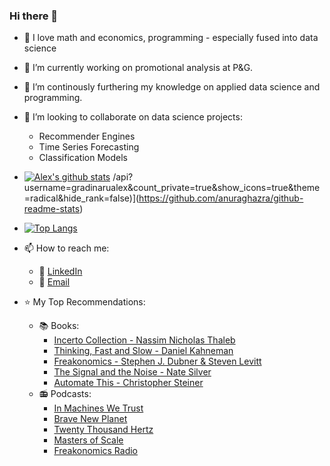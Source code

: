 ### Hi there 👋

- :pineapple: I love math and economics, programming - especially fused into data science
- 🔭 I’m currently working on promotional analysis at P&G.
- 🌱 I’m continously furthering my knowledge on applied data science and programming.

- 👯 I’m looking to collaborate on data science projects:
  - Recommender Engines
  - Time Series Forecasting
  - Classification Models
 
- [![Alex's github stats](https://github-readme-stats.vercel.app/api?username=gradinarualex&count_private=true&show_icons=true&theme=radical&hide_rank=false)](https://github.com/anuraghazra/github-readme-stats)
/api?username=gradinarualex&count_private=true&show_icons=true&theme=radical&hide_rank=false)](https://github.com/anuraghazra/github-readme-stats)

- [![Top Langs](https://github-readme-stats.vercel.app/api/top-langs/?username=gradinarualex)](https://github.com/anuraghazra/github-readme-stats)
 
- 📫 How to reach me:
  - :office: [LinkedIn](https://www.linkedin.com/in/gradinaru-alex/)
  - :e-mail: [Email](mailto:gradinaru.alex@gmail.com)

- :star: My Top Recommendations:
  - :books: Books:
    - [Incerto Collection - Nassim Nicholas Thaleb](https://www.amazon.com/Incerto-Fooled-Randomness-Procrustes-Antifragile/dp/0399590455/ref=sr_1_2?crid=2M328SP7W3P95&dchild=1&keywords=incerto&qid=1618865087&s=books&sprefix=incerto%2Cstripbooks-intl-ship%2C260&sr=1-2)
    - [Thinking, Fast and Slow - Daniel Kahneman](https://www.amazon.com/Thinking-Fast-Slow-Daniel-Kahneman/dp/0374533555/ref=sr_1_1?crid=258C6ZLP09HR8&dchild=1&keywords=thinking+fast+and+slow&qid=1618865055&s=books&sprefix=thinking%2Cstripbooks-intl-ship%2C266&sr=1-1)
    - [Freakonomics - Stephen J. Dubner & Steven Levitt](https://www.amazon.com/Freakonomics-Economist-Explores-Hidden-Everything/dp/0060731338)
    - [The Signal and the Noise - Nate Silver](https://www.amazon.com/Signal-Noise-Art-Science-Prediction/dp/0141975652/ref=sr_1_2?crid=3P0MFVE718RL1&dchild=1&keywords=the+signal+and+the+noise&qid=1618865035&s=books&sprefix=The+Signal+and+the%2Cstripbooks-intl-ship%2C269&sr=1-2)
    - [Automate This - Christopher Steiner](https://www.amazon.com/Automate-This-Algorithms-Markets-World/dp/1591846528/ref=sr_1_1?crid=LGAIYLTI497C&dchild=1&keywords=automate+this&qid=1618865373&sprefix=Automate+This%2Cstripbooks-intl-ship%2C269&sr=8-1)
  - :radio: Podcasts:
    - [In Machines We Trust](https://podcasts.google.com/feed/aHR0cHM6Ly9mZWVkcy5tZWdhcGhvbmUuZm0vaW5tYWNoaW5lc3dldHJ1c3Q=)
    - [Brave New Planet](https://www.bravenewplanet.org/)
    - [Twenty Thousand Hertz](https://www.20k.org/)
    - [Masters of Scale](https://mastersofscale.com/)
    - [Freakonomics Radio](https://freakonomics.com/archive/)

